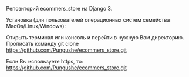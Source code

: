 Репозиторий ecommers_store на Django 3.

Установка (для пользователей операционных систем семейства MacOs/Linux/Windows):

Открыть терминал или консоль и перейти в нужную Вам директорию. Прописать команду git clone https://github.com/Pungushe/ecommers_store.git 

Если Вы используете https, то: https://github.com/Pungushe/ecommers_store.git
